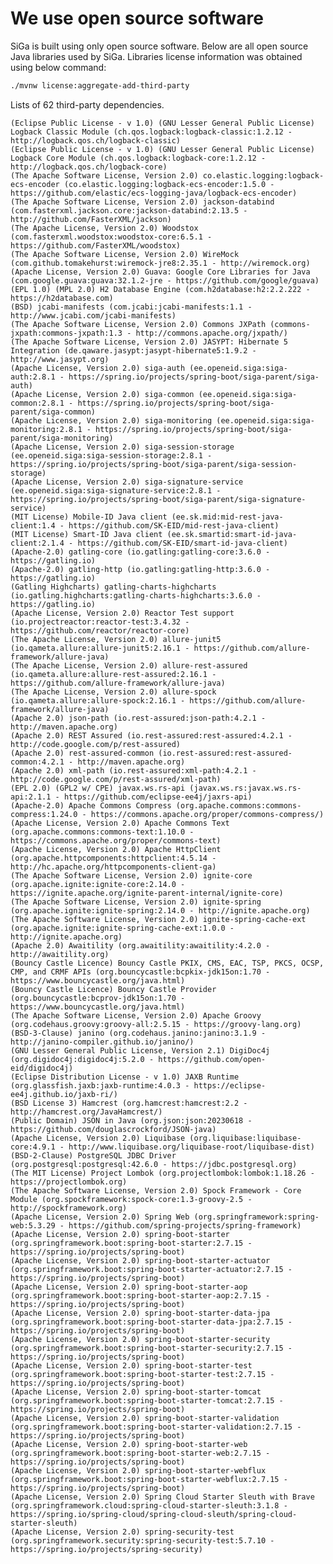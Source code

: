 # We use open source software
SiGa is built using only open source software. Below are all open source Java libraries used by SiGa. 
Libraries license information was obtained using below command:

```bash
./mvnw license:aggregate-add-third-party
```

Lists of 62 third-party dependencies.

    (Eclipse Public License - v 1.0) (GNU Lesser General Public License) Logback Classic Module (ch.qos.logback:logback-classic:1.2.12 - http://logback.qos.ch/logback-classic)
    (Eclipse Public License - v 1.0) (GNU Lesser General Public License) Logback Core Module (ch.qos.logback:logback-core:1.2.12 - http://logback.qos.ch/logback-core)
    (The Apache Software License, Version 2.0) co.elastic.logging:logback-ecs-encoder (co.elastic.logging:logback-ecs-encoder:1.5.0 - https://github.com/elastic/ecs-logging-java/logback-ecs-encoder)
    (The Apache Software License, Version 2.0) jackson-databind (com.fasterxml.jackson.core:jackson-databind:2.13.5 - http://github.com/FasterXML/jackson)
    (The Apache License, Version 2.0) Woodstox (com.fasterxml.woodstox:woodstox-core:6.5.1 - https://github.com/FasterXML/woodstox)
    (The Apache Software License, Version 2.0) WireMock (com.github.tomakehurst:wiremock-jre8:2.35.1 - http://wiremock.org)
    (Apache License, Version 2.0) Guava: Google Core Libraries for Java (com.google.guava:guava:32.1.2-jre - https://github.com/google/guava)
    (EPL 1.0) (MPL 2.0) H2 Database Engine (com.h2database:h2:2.2.222 - https://h2database.com)
    (BSD) jcabi-manifests (com.jcabi:jcabi-manifests:1.1 - http://www.jcabi.com/jcabi-manifests)
    (The Apache Software License, Version 2.0) Commons JXPath (commons-jxpath:commons-jxpath:1.3 - http://commons.apache.org/jxpath/)
    (The Apache Software License, Version 2.0) JASYPT: Hibernate 5 Integration (de.qaware.jasypt:jasypt-hibernate5:1.9.2 - http://www.jasypt.org)
    (Apache License, Version 2.0) siga-auth (ee.openeid.siga:siga-auth:2.8.1 - https://spring.io/projects/spring-boot/siga-parent/siga-auth)
    (Apache License, Version 2.0) siga-common (ee.openeid.siga:siga-common:2.8.1 - https://spring.io/projects/spring-boot/siga-parent/siga-common)
    (Apache License, Version 2.0) siga-monitoring (ee.openeid.siga:siga-monitoring:2.8.1 - https://spring.io/projects/spring-boot/siga-parent/siga-monitoring)
    (Apache License, Version 2.0) siga-session-storage (ee.openeid.siga:siga-session-storage:2.8.1 - https://spring.io/projects/spring-boot/siga-parent/siga-session-storage)
    (Apache License, Version 2.0) siga-signature-service (ee.openeid.siga:siga-signature-service:2.8.1 - https://spring.io/projects/spring-boot/siga-parent/siga-signature-service)
    (MIT License) Mobile-ID Java client (ee.sk.mid:mid-rest-java-client:1.4 - https://github.com/SK-EID/mid-rest-java-client)
    (MIT License) Smart-ID Java client (ee.sk.smartid:smart-id-java-client:2.1.4 - https://github.com/SK-EID/smart-id-java-client)
    (Apache-2.0) gatling-core (io.gatling:gatling-core:3.6.0 - https://gatling.io)
    (Apache-2.0) gatling-http (io.gatling:gatling-http:3.6.0 - https://gatling.io)
    (Gatling Highcharts) gatling-charts-highcharts (io.gatling.highcharts:gatling-charts-highcharts:3.6.0 - https://gatling.io)
    (Apache License, Version 2.0) Reactor Test support (io.projectreactor:reactor-test:3.4.32 - https://github.com/reactor/reactor-core)
    (The Apache License, Version 2.0) allure-junit5 (io.qameta.allure:allure-junit5:2.16.1 - https://github.com/allure-framework/allure-java)
    (The Apache License, Version 2.0) allure-rest-assured (io.qameta.allure:allure-rest-assured:2.16.1 - https://github.com/allure-framework/allure-java)
    (The Apache License, Version 2.0) allure-spock (io.qameta.allure:allure-spock:2.16.1 - https://github.com/allure-framework/allure-java)
    (Apache 2.0) json-path (io.rest-assured:json-path:4.2.1 - http://maven.apache.org)
    (Apache 2.0) REST Assured (io.rest-assured:rest-assured:4.2.1 - http://code.google.com/p/rest-assured)
    (Apache 2.0) rest-assured-common (io.rest-assured:rest-assured-common:4.2.1 - http://maven.apache.org)
    (Apache 2.0) xml-path (io.rest-assured:xml-path:4.2.1 - http://code.google.com/p/rest-assured/xml-path)
    (EPL 2.0) (GPL2 w/ CPE) javax.ws.rs-api (javax.ws.rs:javax.ws.rs-api:2.1.1 - https://github.com/eclipse-ee4j/jaxrs-api)
    (Apache-2.0) Apache Commons Compress (org.apache.commons:commons-compress:1.24.0 - https://commons.apache.org/proper/commons-compress/)
    (Apache License, Version 2.0) Apache Commons Text (org.apache.commons:commons-text:1.10.0 - https://commons.apache.org/proper/commons-text)
    (Apache License, Version 2.0) Apache HttpClient (org.apache.httpcomponents:httpclient:4.5.14 - http://hc.apache.org/httpcomponents-client-ga)
    (The Apache Software License, Version 2.0) ignite-core (org.apache.ignite:ignite-core:2.14.0 - https://ignite.apache.org/ignite-parent-internal/ignite-core)
    (The Apache Software License, Version 2.0) ignite-spring (org.apache.ignite:ignite-spring:2.14.0 - http://ignite.apache.org)
    (The Apache Software License, Version 2.0) ignite-spring-cache-ext (org.apache.ignite:ignite-spring-cache-ext:1.0.0 - http://ignite.apache.org)
    (Apache 2.0) Awaitility (org.awaitility:awaitility:4.2.0 - http://awaitility.org)
    (Bouncy Castle Licence) Bouncy Castle PKIX, CMS, EAC, TSP, PKCS, OCSP, CMP, and CRMF APIs (org.bouncycastle:bcpkix-jdk15on:1.70 - https://www.bouncycastle.org/java.html)
    (Bouncy Castle Licence) Bouncy Castle Provider (org.bouncycastle:bcprov-jdk15on:1.70 - https://www.bouncycastle.org/java.html)
    (The Apache Software License, Version 2.0) Apache Groovy (org.codehaus.groovy:groovy-all:2.5.15 - https://groovy-lang.org)
    (BSD-3-Clause) janino (org.codehaus.janino:janino:3.1.9 - http://janino-compiler.github.io/janino/)
    (GNU Lesser General Public License, Version 2.1) DigiDoc4j (org.digidoc4j:digidoc4j:5.2.0 - https://github.com/open-eid/digidoc4j)
    (Eclipse Distribution License - v 1.0) JAXB Runtime (org.glassfish.jaxb:jaxb-runtime:4.0.3 - https://eclipse-ee4j.github.io/jaxb-ri/)
    (BSD License 3) Hamcrest (org.hamcrest:hamcrest:2.2 - http://hamcrest.org/JavaHamcrest/)
    (Public Domain) JSON in Java (org.json:json:20230618 - https://github.com/douglascrockford/JSON-java)
    (Apache License, Version 2.0) Liquibase (org.liquibase:liquibase-core:4.9.1 - http://www.liquibase.org/liquibase-root/liquibase-dist)
    (BSD-2-Clause) PostgreSQL JDBC Driver (org.postgresql:postgresql:42.6.0 - https://jdbc.postgresql.org)
    (The MIT License) Project Lombok (org.projectlombok:lombok:1.18.26 - https://projectlombok.org)
    (The Apache Software License, Version 2.0) Spock Framework - Core Module (org.spockframework:spock-core:1.3-groovy-2.5 - http://spockframework.org)
    (Apache License, Version 2.0) Spring Web (org.springframework:spring-web:5.3.29 - https://github.com/spring-projects/spring-framework)
    (Apache License, Version 2.0) spring-boot-starter (org.springframework.boot:spring-boot-starter:2.7.15 - https://spring.io/projects/spring-boot)
    (Apache License, Version 2.0) spring-boot-starter-actuator (org.springframework.boot:spring-boot-starter-actuator:2.7.15 - https://spring.io/projects/spring-boot)
    (Apache License, Version 2.0) spring-boot-starter-aop (org.springframework.boot:spring-boot-starter-aop:2.7.15 - https://spring.io/projects/spring-boot)
    (Apache License, Version 2.0) spring-boot-starter-data-jpa (org.springframework.boot:spring-boot-starter-data-jpa:2.7.15 - https://spring.io/projects/spring-boot)
    (Apache License, Version 2.0) spring-boot-starter-security (org.springframework.boot:spring-boot-starter-security:2.7.15 - https://spring.io/projects/spring-boot)
    (Apache License, Version 2.0) spring-boot-starter-test (org.springframework.boot:spring-boot-starter-test:2.7.15 - https://spring.io/projects/spring-boot)
    (Apache License, Version 2.0) spring-boot-starter-tomcat (org.springframework.boot:spring-boot-starter-tomcat:2.7.15 - https://spring.io/projects/spring-boot)
    (Apache License, Version 2.0) spring-boot-starter-validation (org.springframework.boot:spring-boot-starter-validation:2.7.15 - https://spring.io/projects/spring-boot)
    (Apache License, Version 2.0) spring-boot-starter-web (org.springframework.boot:spring-boot-starter-web:2.7.15 - https://spring.io/projects/spring-boot)
    (Apache License, Version 2.0) spring-boot-starter-webflux (org.springframework.boot:spring-boot-starter-webflux:2.7.15 - https://spring.io/projects/spring-boot)
    (Apache License, Version 2.0) Spring Cloud Starter Sleuth with Brave (org.springframework.cloud:spring-cloud-starter-sleuth:3.1.8 - https://spring.io/spring-cloud/spring-cloud-sleuth/spring-cloud-starter-sleuth)
    (Apache License, Version 2.0) spring-security-test (org.springframework.security:spring-security-test:5.7.10 - https://spring.io/projects/spring-security)
